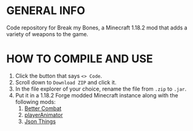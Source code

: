 # GENERAL INFO
Code repository for Break my Bones, a Minecraft 1.18.2 mod that adds a variety of weapons to the game.

# HOW TO COMPILE AND USE
1. Click the button that says `<> Code`.
2. Scroll down to `Download ZIP` and click it.
3. In the file explorer of your choice, rename the file from `.zip` to `.jar`.
4. Put it in a 1.18.2 Forge modded Minecraft instance along with the following mods:
   1. [Better Combat](https://legacy.curseforge.com/minecraft/mc-mods/better-combat-by-daedelus)
   2. [playerAnimator](https://legacy.curseforge.com/minecraft/mc-mods/playeranimator)
   3. [Json Things](https://legacy.curseforge.com/minecraft/mc-mods/json-things)
